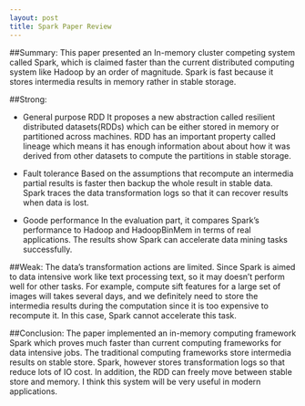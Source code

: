 ```yaml
---
layout: post
title: Spark Paper Review
---
```

##Summary:
This paper presented an In-memory cluster competing system called Spark, which is claimed faster than the current distributed computing system like Hadoop by an order of magnitude. Spark is fast because it stores intermedia results in memory rather in stable storage.  


##Strong:

* General purpose RDD
It proposes a new abstraction called resilient distributed datasets(RDDs) which can be either stored in memory or partitioned across machines. RDD has an important property called lineage which means it has enough information about about how it was derived from other datasets to compute the partitions in stable storage.

* Fault tolerance
Based on the assumptions that recompute an intermedia partial results is faster then backup the whole result in stable data. Spark traces the data transformation logs so that it can recover results when data is lost.

* Goode performance
In the evaluation part, it compares Spark’s performance to Hadoop and HadoopBinMem in terms of real applications. The results show Spark can accelerate data mining tasks successfully.

##Weak:
The data’s transformation actions are limited. Since Spark is aimed to data intensive work like text processing text, so it may doesn’t perform well for other tasks. 
For example, compute sift features for a large set of images will takes several days, and we definitely need to store the intermedia results during the computation since it is too expensive to recompute it. In this case, Spark cannot accelerate this task. 

##Conclusion:
The paper implemented an in-memory computing framework Spark which proves much faster than current computing frameworks for data intensive jobs. The traditional computing frameworks store intermedia results on stable store. Spark, however stores transformation logs so that reduce lots of IO cost. In addition, the RDD can freely move between stable store and memory.  I think this system will be very useful in modern applications.

